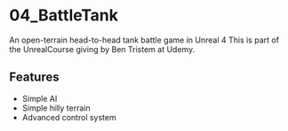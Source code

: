 # 04_BattleTank
An open-terrain head-to-head tank battle game in Unreal 4
This is part of the UnrealCourse giving by Ben Tristem at Udemy.

Features
---
* Simple AI
* Simple hilly terrain
* Advanced control system
